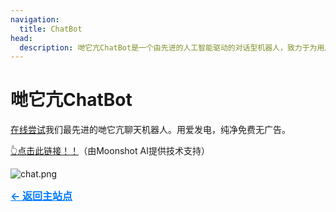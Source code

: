 ```yaml
---
navigation:
  title: ChatBot
head:
  description: 哋它亢ChatBot是一个由先进的人工智能驱动的对话型机器人，致力于为用户提供智能、高效、有趣的对话体验。无论是日常问答、信息查询，还是创意互动，哋它亢都能够快速响应并给出最相关的回复。
---
```


# 哋它亢ChatBot

[在线尝试](http://aichat.datacon-14351.xyz/)我们最先进的哋它亢聊天机器人。用爱发电，纯净免费无广告。

[👆点击此链接！！](http://aichat.datacon-14351.xyz/)（由Moonshot AI提供技术支持）

![chat.png](https://s2.loli.net/2024/11/15/GrIZDfet5hkiHEY.png)

<a href="http://datacon-14351.xyz" style="color: #007bff; text-decoration: underline; font-weight: bold; font-size: 16px;">     ← 返回主站点 </a>
